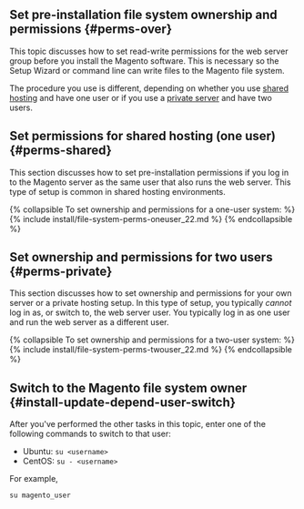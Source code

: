 ## Set pre-installation file system ownership and permissions {#perms-over}

This topic discusses how to set read-write permissions for the web server group before you install the Magento software. This is necessary so the Setup Wizard or command line can write files to the Magento file system.

The procedure you use is different, depending on whether you use [shared hosting](#perms-shared) and have one user or if you use a [private server](#perms-private) and have two users.

## Set permissions for shared hosting (one user) {#perms-shared}

This section discusses how to set pre-installation permissions if you log in to the Magento server as the same user that also runs the web server. This type of setup is common in shared hosting environments.

{% collapsible To set ownership and permissions for a one-user system: %}
{% include install/file-system-perms-oneuser_22.md %}
{% endcollapsible %}

## Set ownership and permissions for two users {#perms-private}

This section discusses how to set ownership and permissions for your own server or a private hosting setup. In this type of setup, you typically *cannot* log in as, or switch to, the web server user. You typically log in as one user and run the web server as a different user.

{% collapsible To set ownership and permissions for a two-user system: %}
{% include install/file-system-perms-twouser_22.md %}
{% endcollapsible %}

## Switch to the Magento file system owner {#install-update-depend-user-switch}

After you've performed the other tasks in this topic, enter one of the following commands to switch to that user:

*  Ubuntu: `su <username>`
*  CentOS: `su - <username>`

For example,

    su magento_user
